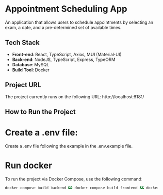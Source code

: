 # Appointment Scheduling App

An application that allows users to schedule appointments by selecting an exam, a date, and a pre-determined set of available times.



## Tech Stack

- **Front-end**: React, TypeScript, Axios, MUI (Material-UI)
- **Back-end**: NodeJS, TypeScript, Express, TypeORM
- **Database**: MySQL
- **Build Tool**: Docker


## Project URL

The project currently runs on the following URL: http://localhost:8181/

## How to Run the Project

 # Create a .env file:
  
  Create a .env file following the example in the .env.example file.

 # Run docker

  To run the project via Docker Compose, use the following command:

  ```bash
  docker compose build backend && docker compose build frontend && docker compose up -d


